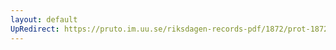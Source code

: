 ```yaml
---
layout: default
UpRedirect: https://pruto.im.uu.se/riksdagen-records-pdf/1872/prot-1872--ak--430/prot-1872--ak--430_051.pdf
---
```


